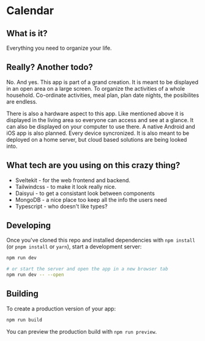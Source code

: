 # Calendar

## What is it?

Everything you need to organize your life.

## Really? Another todo?

No. And yes.
This app is part of a grand creation. It is meant to be displayed in an open area on a large screen. To organize the activities of a whole household. Co-ordinate activities, meal plan, plan date nights, the posibilites are endless.

There is also a hardware aspect to this app. Like mentioned above it is displayed in the living area so everyone can access and see at a glance. It can also be displayed on your computer to use there. A native Android and iOS app is also planned. Every device syncronized. It is also meant to be deployed on a home server, but cloud based solutions are being looked into.

## What tech are you using on this crazy thing?

-   Sveltekit - for the web frontend and backend.
-   Tailwindcss - to make it look really nice.
-   Daisyui - to get a consistant look between components
-   MongoDB - a nice place too keep all the info the users need
-   Typescript - who doesn't like types?

## Developing

Once you've cloned this repo and installed dependencies with `npm install` (or `pnpm install` or `yarn`), start a development server:

```bash
npm run dev

# or start the server and open the app in a new browser tab
npm run dev -- --open
```

## Building

To create a production version of your app:

```bash
npm run build
```

You can preview the production build with `npm run preview`.
